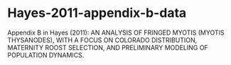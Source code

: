 # Hayes-2011-appendix-b-data
Appendix B in Hayes (2011): AN ANALYSIS OF FRINGED MYOTIS (MYOTIS THYSANODES), WITH A FOCUS ON COLORADO DISTRIBUTION, MATERNITY ROOST SELECTION, AND PRELIMINARY MODELING OF POPULATION DYNAMICS.   

